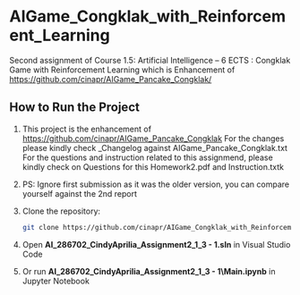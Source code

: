 # AIGame_Congklak_with_Reinforcement_Learning
Second assignment of Course 1.5: Artificial Intelligence – 6 ECTS : Congklak Game with Reinforcement Learning which is Enhancement of https://github.com/cinapr/AIGame_Pancake_Congklak/

## How to Run the Project

1. This project is the enhancement of https://github.com/cinapr/AIGame_Pancake_Congklak
   For the changes please kindly check _Changelog against AIGame_Pancake_Congklak.txt
   For the questions and instruction related to this assignmend, please kindly check on Questions for this Homework2.pdf and Instruction.txtk

2. PS: Ignore first submission as it was the older version, you can compare yourself against the 2nd report
   
3. Clone the repository:
   ```bash
   git clone https://github.com/cinapr/AIGame_Congklak_with_Reinforcement_Learning.git
   ```

4. Open **AI_286702_CindyAprilia_Assignment2_1_3 - 1.sln** in Visual Studio Code

5. Or run **AI_286702_CindyAprilia_Assignment2_1_3 - 1\Main.ipynb** in Jupyter Notebook
